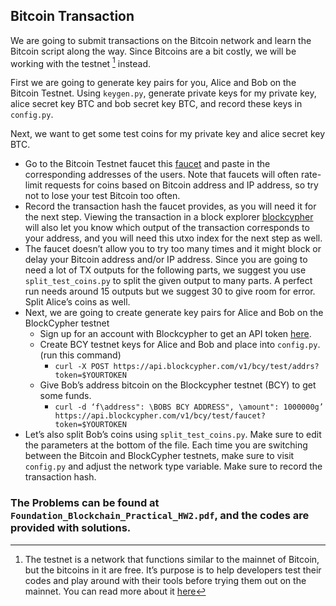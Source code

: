 ## Bitcoin Transaction
We are going to submit transactions on the Bitcoin network and learn the Bitcoin script along the way. Since Bitcoins are a bit costly, we will be working with the testnet [^1] instead.

First we are going to generate key pairs for you, Alice and Bob on the Bitcoin Testnet. Using ```keygen.py```, generate private keys for my private key, alice secret key BTC and bob secret key BTC, and record these keys in ```config.py```.

Next, we want to get some test coins for my private key and alice secret key BTC.
- Go to the Bitcoin Testnet faucet this [faucet](https://coinfaucet.eu/en/btc-testnet/) and paste in the corresponding addresses of the users. Note that faucets will often rate-limit requests for coins based on Bitcoin address and IP address, so try not to lose your test Bitcoin too often.
- Record the transaction hash the faucet provides, as you will need it for the next step. Viewing the transaction in a block explorer [blockcypher](https://live.blockcypher.com/btc-testnet/) will also let you know which output of the transaction corresponds to your address, and you will need this utxo index for the next step as well.
- The faucet doesn’t allow you to try too many times and it might block or delay your Bitcoin address and/or IP address. Since you are going to need a lot of TX outputs for the following parts, we suggest you use ```split_test_coins.py``` to split the given output to many parts. A perfect run needs around 15 outputs but we suggest 30 to give room for error. Split Alice’s coins as well.
- Next, we are going to create generate key pairs for Alice and Bob on the BlockCypher testnet
  - Sign up for an account with Blockcypher to get an API token [here](https://accounts.blockcypher.com/).
  - Create BCY testnet keys for Alice and Bob and place into ```config.py```. (run this command)
    - ```curl -X POST https://api.blockcypher.com/v1/bcy/test/addrs?token=$YOURTOKEN```
  - Give Bob’s address bitcoin on the Blockcypher testnet (BCY) to get some funds.
    - ```curl -d ‘f\address": \BOBS BCY ADDRESS", \amount": 1000000g’ https://api.blockcypher.com/v1/bcy/test/faucet?token=$YOURTOKEN```
- Let’s also split Bob’s coins using ```split_test_coins.py```. Make sure to edit the parameters at the bottom of the file. Each time you are switching between the Bitcoin and BlockCypher testnets, make sure to visit ```config.py``` and adjust the network type variable. Make sure to record the transaction hash.

### The Problems can be found at ```Foundation_Blockchain_Practical_HW2.pdf```, and the codes are provided with solutions.


[^1]: The testnet is a network that functions similar to the mainnet of Bitcoin, but the bitcoins in it are free. It’s purpose is to help developers test their codes and play around with their tools before trying them out on the mainnet. You can read more about it [here](https://en.bitcoin.it/wiki/Testnet)
